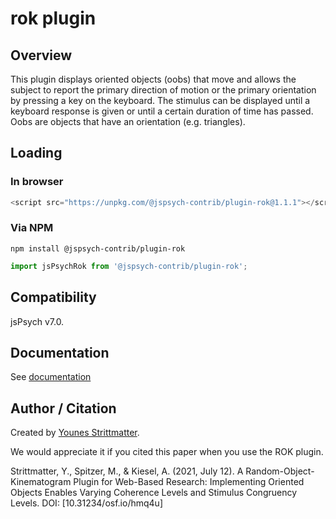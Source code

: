 # rok plugin

## Overview

This plugin displays oriented objects (oobs) that move and allows the subject to report the primary direction of motion or the primary orientation by pressing a key on the keyboard.  The stimulus can be displayed until a keyboard response is given or until a certain duration of time has passed. Oobs are objects that have an orientation (e.g. triangles).


## Loading

### In browser

```js
<script src="https://unpkg.com/@jspsych-contrib/plugin-rok@1.1.1"></script>
```

### Via NPM

```
npm install @jspsych-contrib/plugin-rok
```

```js
import jsPsychRok from '@jspsych-contrib/plugin-rok';
```

## Compatibility

jsPsych v7.0.

## Documentation

See [documentation](docs/jspsych-rok.md)

## Author / Citation

Created by [Younes Strittmatter](https://github.com/younesStrittmatter).

We would appreciate it if you cited this paper when you use the ROK plugin.

Strittmatter, Y., Spitzer, M., & Kiesel, A. (2021, July 12). A Random-Object-Kinematogram Plugin for Web-Based Research: Implementing Oriented Objects Enables Varying Coherence Levels and Stimulus Congruency Levels. DOI: [10.31234/osf.io/hmq4u]
